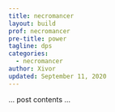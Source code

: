 ```yaml
---
title: necromancer
layout: build
prof: necromancer
pre-title: power
tagline: dps
categories:
  - necromancer
author: Xivor
updated: September 11, 2020
---
```


… post contents …